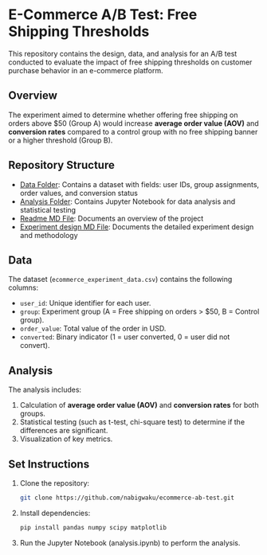 # E-Commerce A/B Test: Free Shipping Thresholds

This repository contains the design, data, and analysis for an A/B test conducted to evaluate the impact of free shipping thresholds on customer purchase behavior in an e-commerce platform.

## **Overview**
The experiment aimed to determine whether offering free shipping on orders above $50 (Group A) would increase **average order value (AOV)** and **conversion rates** compared to a control group with no free shipping banner or a higher threshold (Group B).

## **Repository Structure**
  * [Data Folder](https://github.com/nabigwaku/ecommerce-ab-test/data): Contains a dataset with fields: user IDs, group assignments, order values, and conversion status
  * [Analysis Folder](https://github.com/nabigwaku/ecommerce-ab-test/analysis): Contains Jupyter Notebook for data analysis and statistical testing
  * [Readme MD File](https://github.com/nabigwaku/ecommerce-ab-test/README.md): Documents an overview of the project
  * [Experiment design MD File](https://github.com/nabigwaku/ecommerce-ab-test/experiment_design.md): Documents the detailed experiment design and methodology

## **Data**
The dataset (`ecommerce_experiment_data.csv`) contains the following columns:
- `user_id`: Unique identifier for each user.
- `group`: Experiment group (A = Free shipping on orders > $50, B = Control group).
- `order_value`: Total value of the order in USD.
- `converted`: Binary indicator (1 = user converted, 0 = user did not convert).

## **Analysis**
The analysis includes:
1. Calculation of **average order value (AOV)** and **conversion rates** for both groups.
2. Statistical testing (such as t-test, chi-square test) to determine if the differences are significant.
3. Visualization of key metrics.

## **Set Instructions**
1. Clone the repository:
   ```bash
   git clone https://github.com/nabigwaku/ecommerce-ab-test.git

2. Install dependencies:
   ```bash
   pip install pandas numpy scipy matplotlib
   
4. Run the Jupyter Notebook (analysis.ipynb) to perform the analysis.
